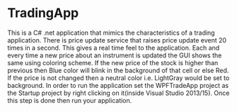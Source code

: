 # TradingApp
This is a C# .net application that mimics the characteristics of a trading application. There is price update service that raises price update event 20 times in a second. This gives a real time feel to the application. Each and every time a new price about an instrument is updated the GUI shows the same using coloring scheme. If the new price of the stock is higher than previous then Blue color will blink in the background of that cell or else Red. If the price is not changed then a neutral color i.e. LightGray would be set to background.
In order to run the application set the WPFTradeApp project as the Startup project by right clicking on it(inside Visual Studio 2013/15). Once this step is done then run your application.
